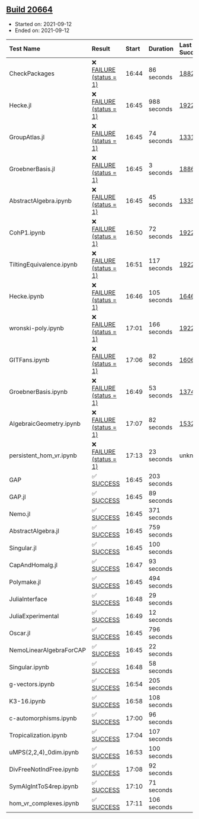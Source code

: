 ## [Build 20664](https://oscarci.mathematik.uni-kl.de/job/oscar/20664/)

* Started on: 2021-09-12
* Ended on: 2021-09-12

| Test Name    | Result | Start | Duration | Last Success | First Failure |
|:-------------|:-------|:------|:---------|:-------------|:--------------|
| CheckPackages | ❌ [FAILURE (status = 1)](https://oscarci.mathematik.uni-kl.de/job/oscar/20664/artifact/logs/build-20664/CheckPackages.log) | 16:44 | 86 seconds | [18822](https://oscarci.mathematik.uni-kl.de/job/oscar/18822/) | [18823](https://oscarci.mathematik.uni-kl.de/job/oscar/18823/) |
| Hecke.jl | ❌ [FAILURE (status = 1)](https://oscarci.mathematik.uni-kl.de/job/oscar/20664/artifact/logs/build-20664/Hecke.jl.log) | 16:45 | 988 seconds | [19222](https://oscarci.mathematik.uni-kl.de/job/oscar/19222/) | [20152](https://oscarci.mathematik.uni-kl.de/job/oscar/20152/) |
| GroupAtlas.jl | ❌ [FAILURE (status = 1)](https://oscarci.mathematik.uni-kl.de/job/oscar/20664/artifact/logs/build-20664/GroupAtlas.jl.log) | 16:45 | 74 seconds | [13311](https://oscarci.mathematik.uni-kl.de/job/oscar/13311/) | [13312](https://oscarci.mathematik.uni-kl.de/job/oscar/13312/) |
| GroebnerBasis.jl | ❌ [FAILURE (status = 1)](https://oscarci.mathematik.uni-kl.de/job/oscar/20664/artifact/logs/build-20664/GroebnerBasis.jl.log) | 16:45 | 3 seconds | [18864](https://oscarci.mathematik.uni-kl.de/job/oscar/18864/) | [18865](https://oscarci.mathematik.uni-kl.de/job/oscar/18865/) |
| AbstractAlgebra.ipynb | ❌ [FAILURE (status = 1)](https://oscarci.mathematik.uni-kl.de/job/oscar/20664/artifact/logs/build-20664/AbstractAlgebra.ipynb.log) | 16:45 | 45 seconds | [13355](https://oscarci.mathematik.uni-kl.de/job/oscar/13355/) | [13356](https://oscarci.mathematik.uni-kl.de/job/oscar/13356/) |
| CohP1.ipynb | ❌ [FAILURE (status = 1)](https://oscarci.mathematik.uni-kl.de/job/oscar/20664/artifact/logs/build-20664/CohP1.ipynb.log) | 16:50 | 72 seconds | [19222](https://oscarci.mathematik.uni-kl.de/job/oscar/19222/) | [20152](https://oscarci.mathematik.uni-kl.de/job/oscar/20152/) |
| TiltingEquivalence.ipynb | ❌ [FAILURE (status = 1)](https://oscarci.mathematik.uni-kl.de/job/oscar/20664/artifact/logs/build-20664/TiltingEquivalence.ipynb.log) | 16:51 | 117 seconds | [19222](https://oscarci.mathematik.uni-kl.de/job/oscar/19222/) | [20152](https://oscarci.mathematik.uni-kl.de/job/oscar/20152/) |
| Hecke.ipynb | ❌ [FAILURE (status = 1)](https://oscarci.mathematik.uni-kl.de/job/oscar/20664/artifact/logs/build-20664/Hecke.ipynb.log) | 16:46 | 105 seconds | [16463](https://oscarci.mathematik.uni-kl.de/job/oscar/16463/) | [16464](https://oscarci.mathematik.uni-kl.de/job/oscar/16464/) |
| wronski-poly.ipynb | ❌ [FAILURE (status = 1)](https://oscarci.mathematik.uni-kl.de/job/oscar/20664/artifact/logs/build-20664/wronski-poly.ipynb.log) | 17:01 | 166 seconds | [19222](https://oscarci.mathematik.uni-kl.de/job/oscar/19222/) | [20152](https://oscarci.mathematik.uni-kl.de/job/oscar/20152/) |
| GITFans.ipynb | ❌ [FAILURE (status = 1)](https://oscarci.mathematik.uni-kl.de/job/oscar/20664/artifact/logs/build-20664/GITFans.ipynb.log) | 17:06 | 82 seconds | [16068](https://oscarci.mathematik.uni-kl.de/job/oscar/16068/) | [16069](https://oscarci.mathematik.uni-kl.de/job/oscar/16069/) |
| GroebnerBasis.ipynb | ❌ [FAILURE (status = 1)](https://oscarci.mathematik.uni-kl.de/job/oscar/20664/artifact/logs/build-20664/GroebnerBasis.ipynb.log) | 16:49 | 53 seconds | [13748](https://oscarci.mathematik.uni-kl.de/job/oscar/13748/) | [13749](https://oscarci.mathematik.uni-kl.de/job/oscar/13749/) |
| AlgebraicGeometry.ipynb | ❌ [FAILURE (status = 1)](https://oscarci.mathematik.uni-kl.de/job/oscar/20664/artifact/logs/build-20664/AlgebraicGeometry.ipynb.log) | 17:07 | 82 seconds | [15322](https://oscarci.mathematik.uni-kl.de/job/oscar/15322/) | [15323](https://oscarci.mathematik.uni-kl.de/job/oscar/15323/) |
| persistent_hom_vr.ipynb | ❌ [FAILURE (status = 1)](https://oscarci.mathematik.uni-kl.de/job/oscar/20664/artifact/logs/build-20664/persistent_hom_vr.ipynb.log) | 17:13 | 23 seconds | unknown | unknown |
| GAP | ✅ [SUCCESS](https://oscarci.mathematik.uni-kl.de/job/oscar/20664/artifact/logs/build-20664/GAP.log) | 16:45 | 203 seconds |  |  |
| GAP.jl | ✅ [SUCCESS](https://oscarci.mathematik.uni-kl.de/job/oscar/20664/artifact/logs/build-20664/GAP.jl.log) | 16:45 | 89 seconds |  |  |
| Nemo.jl | ✅ [SUCCESS](https://oscarci.mathematik.uni-kl.de/job/oscar/20664/artifact/logs/build-20664/Nemo.jl.log) | 16:45 | 371 seconds |  |  |
| AbstractAlgebra.jl | ✅ [SUCCESS](https://oscarci.mathematik.uni-kl.de/job/oscar/20664/artifact/logs/build-20664/AbstractAlgebra.jl.log) | 16:45 | 759 seconds |  |  |
| Singular.jl | ✅ [SUCCESS](https://oscarci.mathematik.uni-kl.de/job/oscar/20664/artifact/logs/build-20664/Singular.jl.log) | 16:45 | 100 seconds |  |  |
| CapAndHomalg.jl | ✅ [SUCCESS](https://oscarci.mathematik.uni-kl.de/job/oscar/20664/artifact/logs/build-20664/CapAndHomalg.jl.log) | 16:47 | 93 seconds |  |  |
| Polymake.jl | ✅ [SUCCESS](https://oscarci.mathematik.uni-kl.de/job/oscar/20664/artifact/logs/build-20664/Polymake.jl.log) | 16:45 | 494 seconds |  |  |
| JuliaInterface | ✅ [SUCCESS](https://oscarci.mathematik.uni-kl.de/job/oscar/20664/artifact/logs/build-20664/JuliaInterface.log) | 16:48 | 29 seconds |  |  |
| JuliaExperimental | ✅ [SUCCESS](https://oscarci.mathematik.uni-kl.de/job/oscar/20664/artifact/logs/build-20664/JuliaExperimental.log) | 16:49 | 12 seconds |  |  |
| Oscar.jl | ✅ [SUCCESS](https://oscarci.mathematik.uni-kl.de/job/oscar/20664/artifact/logs/build-20664/Oscar.jl.log) | 16:45 | 796 seconds |  |  |
| NemoLinearAlgebraForCAP | ✅ [SUCCESS](https://oscarci.mathematik.uni-kl.de/job/oscar/20664/artifact/logs/build-20664/NemoLinearAlgebraForCAP.log) | 16:45 | 22 seconds |  |  |
| Singular.ipynb | ✅ [SUCCESS](https://oscarci.mathematik.uni-kl.de/job/oscar/20664/artifact/logs/build-20664/Singular.ipynb.log) | 16:48 | 58 seconds |  |  |
| g-vectors.ipynb | ✅ [SUCCESS](https://oscarci.mathematik.uni-kl.de/job/oscar/20664/artifact/logs/build-20664/g-vectors.ipynb.log) | 16:54 | 205 seconds |  |  |
| K3-16.ipynb | ✅ [SUCCESS](https://oscarci.mathematik.uni-kl.de/job/oscar/20664/artifact/logs/build-20664/K3-16.ipynb.log) | 16:58 | 108 seconds |  |  |
| c-automorphisms.ipynb | ✅ [SUCCESS](https://oscarci.mathematik.uni-kl.de/job/oscar/20664/artifact/logs/build-20664/c-automorphisms.ipynb.log) | 17:00 | 96 seconds |  |  |
| Tropicalization.ipynb | ✅ [SUCCESS](https://oscarci.mathematik.uni-kl.de/job/oscar/20664/artifact/logs/build-20664/Tropicalization.ipynb.log) | 17:04 | 107 seconds |  |  |
| uMPS(2,2,4)_0dim.ipynb | ✅ [SUCCESS](https://oscarci.mathematik.uni-kl.de/job/oscar/20664/artifact/logs/build-20664/uMPS-2-2-4-_0dim.ipynb.log) | 16:53 | 100 seconds |  |  |
| DivFreeNotIndFree.ipynb | ✅ [SUCCESS](https://oscarci.mathematik.uni-kl.de/job/oscar/20664/artifact/logs/build-20664/DivFreeNotIndFree.ipynb.log) | 17:08 | 92 seconds |  |  |
| SymAlgIntToS4rep.ipynb | ✅ [SUCCESS](https://oscarci.mathematik.uni-kl.de/job/oscar/20664/artifact/logs/build-20664/SymAlgIntToS4rep.ipynb.log) | 17:10 | 71 seconds |  |  |
| hom_vr_complexes.ipynb | ✅ [SUCCESS](https://oscarci.mathematik.uni-kl.de/job/oscar/20664/artifact/logs/build-20664/hom_vr_complexes.ipynb.log) | 17:11 | 106 seconds |  |  |
